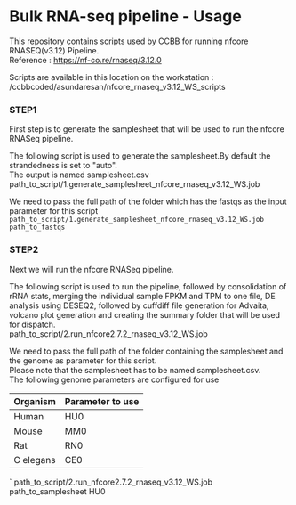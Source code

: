 # Bulk RNA-seq pipeline - Usage

This repository contains scripts used by CCBB for running nfcore RNASEQ(v3.12) Pipeline.  
Reference : https://nf-co.re/rnaseq/3.12.0  

Scripts are available in this location on the workstation : /ccbbcoded/asundaresan/nfcore_rnaseq_v3.12_WS_scripts

### STEP1
First step is to generate the samplesheet that will be used to run the nfcore RNASeq pipeline.  

The following script is used to generate the samplesheet.By default the strandedness is set to "auto".  
The output is named samplesheet.csv  
path_to_script/1.generate_samplesheet_nfcore_rnaseq_v3.12_WS.job  

We need to pass the full path of the folder which has the fastqs as the input parameter for this script  
`
path_to_script/1.generate_samplesheet_nfcore_rnaseq_v3.12_WS.job path_to_fastqs
`


### STEP2
Next we will run the nfcore RNASeq pipeline.  

The following script is used to run the pipeline, followed by consolidation of rRNA stats, merging the individual sample FPKM and TPM to one file, DE analysis using DESEQ2, followed by cuffdiff file generation for Advaita, volcano plot generation and creating the summary folder that will be used for dispatch.   
path_to_script/2.run_nfcore2.7.2_rnaseq_v3.12_WS.job  

We need to pass the full path of the folder containing the samplesheet and the genome as parameter for this script.  
Please note that the samplesheet has to be named samplesheet.csv.  
The following genome parameters are configured for use  

| Organism  | Parameter to use |
| --------  | ------- |
| Human   |      HU0    |
| Mouse |        MM0    |
| Rat    |       RN0    |
| C elegans    | CE0    |

`
path_to_script/2.run_nfcore2.7.2_rnaseq_v3.12_WS.job path_to_samplesheet HU0
